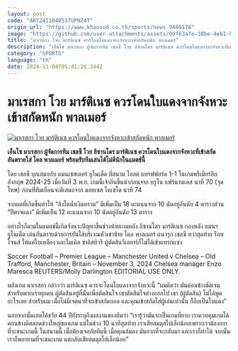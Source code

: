 ```yaml
---
layout: post
code: "ART2411040537UPNZ4T"
origin_url: "https://www.khaosod.co.th/sports/news_9489178"
image: "https://github.com/user-attachments/assets/09f63a7e-38be-4eb1-b697-eec97f142cb7"
title: "มาเรสกา โวย มาร์ติเนซ ควรโดนใบแดงจากจังหวะเข้าสกัดหนัก พาลเมอร์"
description: "เอ็นโซ มาเรสกา ผู้จัดการทีม เชลซี โวย ลิซานโดร มาร์ติเนซ ควรโดนใบแดงจากจังหวะที่เข้าสกัดอันตรายใส่ โคล พาลเมอร์ พร้อมรับทีมเล่นได้ไม่ดีนักในแมตช์นี้"
category: "SPORTS"
language: "th"
date: 2024-11-04T05:41:26.244Z
---
```


# มาเรสกา โวย มาร์ติเนซ ควรโดนใบแดงจากจังหวะเข้าสกัดหนัก พาลเมอร์

[![มาเรสกา โวย มาร์ติเนซ ควรโดนใบแดงจากจังหวะเข้าสกัดหนัก พาลเมอร์](https://www.khaosod.co.th/wpapp/uploads/2024/11/maresca-martinez-99553.jpg "มาเรสกา โวย มาร์ติเนซ ควรโดนใบแดงจากจังหวะเข้าสกัดหนัก พาลเมอร์")](https://www.khaosod.co.th/wpapp/uploads/2024/11/maresca-martinez-99553.jpg)

**เอ็นโซ มาเรสกา ผู้จัดการทีม เชลซี โวย ลิซานโดร มาร์ติเนซ ควรโดนใบแดงจากจังหวะที่เข้าสกัดอันตรายใส่ โคล พาลเมอร์ พร้อมรับทีมเล่นได้ไม่ดีนักในแมตช์นี้**

โดย เชลซี บุกเสมอกับ แมนเชสเตอร์ ยูไนเต็ด ที่สนาม โอลด์ แทรฟฟอร์ด 1-1 ในเกมพรีเมียร์ลีก อังกฤษ 2024-25 เมื่อวันที่ 3 พ.ย. เกมนี้เจ้าถิ่นขึ้นนำก่อนจาก บรูโน แฟร์นานเดส นาที 70 (จุดโทษ) ก่อนที่ทีมเยือนจะตีเสมอจาก มอยเซส ไคเซโด นาที 74

จากผลที่เกิดขึ้นทำให้ “สิงโตน้ำเงินคราม” มีเพิ่มเป็น 18 คะแนนจาก 10 นัดอยู่อันดับ 4 ตารางส่วน “ปีศาจแดง” มีเพิ่มเป็น 12 คะแนนจาก 10 นัดอยู่อันดับ 13 ตาราง

อย่างไรก็ตามในแมตช์นี้เกิดจังหวะปัญหาขึ้นช่วงท้ายเกมหลัง ลิซานโดร มาร์ติเนซ กองหลัง แมนฯ ยูไนเต็ด เล่นอันตรายด้วยการยันใส่บริเวณหัวเข่าซ้าย โคล พาลเมอร์ แนวรุก เชลซี ทว่าสุดท้าย ร็อบ โจนส์ ให้แค่ใบเหลือง และไมเคิล ซาลิสบิวรี ผู้ตัดสินวีเออาร์ก็ไม่ได้เข้าแทรกแซง

Soccer Football – Premier League – Manchester United v Chelsea – Old Trafford, Manchester, Britain – November 3, 2024 Chelsea manager Enzo Maresca REUTERS/Molly Darlington EDITORIAL USE ONLY.



หลังเกม มาเรสกา กล่าวว่า มาร์ติเนซ ควรจะโดนใบแดงจากจังหวะนี้ “ผมคิดว่า มันค่อนข้างชัดเจนสำหรับพวกเราทุกคน ผู้ตัดสินอยู่ที่นั่นเพื่อตัดสินใจ เขาตัดสินใจต่างออกไป เขา (ผู้ตัดสิน) ไม่ได้พูดอะไรเลย สำหรับผม เมื่อไม่มีเจตนาที่จะเข้าสกัดบอล และคุณเข้าสกัดใส่ผู้เล่นเท่านั้น ก็ถือเป็นใบแดง”

นอกจากนั้นเฮดโค้ชวัย 44 ปียังระบุถึงผลงานของทีมว่า “เรารู้ว่ามันจะเป็นเกมที่ยาก เราควบคุมเกมได้ค่อนข้างดีตลอดช่วงใหญ่ของเกม แต่ในช่วง 10 นาทีสุดท้าย เราเสียสมดุลไปเล็กน้อยเพราะเราต้องการที่จะชนะเกมนี้ ในสนามนี้ เมื่อต้องเจอกับทีมนี้ เมื่อคุณล้มลง มันยากที่จะกลับมา และเราก็ทำได้ จากนั้นเราก็พยายามที่จะชนะเกม แต่กลับเสียสมดุลไปเล็กน้อย”